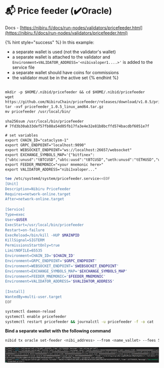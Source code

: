 # 📬 Price feeder (✔️Oracle)

Docs - [https://nibiru.fi/docs/run-nodes/validators/pricefeeder.html](https://nibiru.fi/docs/run-nodes/validators/pricefeeder.html)

{% hint style="success" %}
In this example:&#x20;

* a separate wallet is used (not the validator's wallet)
* a separate wallet is attached to the validator and `Environment=VALIDATOR_ADDRESS='<nibivaloper1....>'` is added to the service file&#x20;
* a separate wallet should have coins for commissions&#x20;
* the validator must be in the active set
{% endhint %}

```shell

mkdir -p $HOME/.nibid/pricefeeder && cd $HOME/.nibid/pricefeeder
wget https://github.com/NibiruChain/pricefeeder/releases/download/v1.0.5/pricefeeder_1.0.5_linux_amd64.tar.gz
tar -xvf pricefeeder_1.0.5_linux_amd64.tar.gz
mv pricefeeder /usr/local/bin/

sha256sum /usr/local/bin/pricefeeder
# 7fd3b30ab33def57fb88a54d05fb17fa3e4e32e81b8bcffd574bacdbf6051e7f
```

```shell
# set variables
export CHAIN_ID="cataclysm-1"
export GRPC_ENDPOINT="localhost:9090"
export WEBSOCKET_ENDPOINT="ws://localhost:26657/websocket"
export EXCHANGE_SYMBOLS_MAP='{"bitfinex":{"ubtc:unusd":"tBTCUSD","ubtc:uusd":"tBTCUSD","ueth:unusd":"tETHUSD","ueth:uusd":"tETHUSD","uusdc:uusd":"tUDCUSD","uusdc:unusd":"tUDCUSD"}}'
export FEEDER_MNEMONIC="<your mnemonic here>"
export VALIDATOR_ADDRESS="nibi1valoper..."
```

```sh
tee /etc/systemd/system/pricefeeder.service<<EOF
[Unit]
Description=Nibiru Pricefeeder
Requires=network-online.target
After=network-online.target

[Service]
Type=exec
User=$USER
ExecStart=/usr/local/bin/pricefeeder
Restart=on-failure
ExecReload=/bin/kill -HUP $MAINPID
KillSignal=SIGTERM
PermissionsStartOnly=true
LimitNOFILE=65535
Environment=CHAIN_ID='$CHAIN_ID'
Environment=GRPC_ENDPOINT='$GRPC_ENDPOINT'
Environment=WEBSOCKET_ENDPOINT='$WEBSOCKET_ENDPOINT'
Environment=EXCHANGE_SYMBOLS_MAP='$EXCHANGE_SYMBOLS_MAP'
Environment=FEEDER_MNEMONIC='$FEEDER_MNEMONIC'
Environment=VALIDATOR_ADDRESS='$VALIDATOR_ADDRESS'

[Install]
WantedBy=multi-user.target
EOF
```

```sh
systemctl daemon-reload
systemctl enable pricefeeder
systemctl restart pricefeeder && journalctl -u pricefeeder -f -o cat
```

**Bind a separate wallet with the following command**

```sh
nibid tx oracle set-feeder <nibi_address> --from <name_vallet> --fees 5000unibi -y
```

![](<../../.gitbook/assets/image (32).png>)
